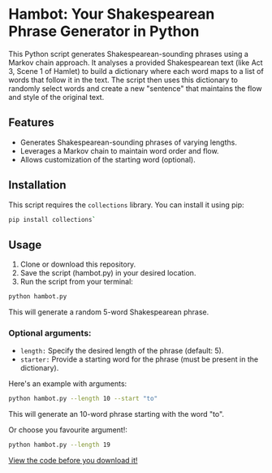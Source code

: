 
# Hambot: Your Shakespearean Phrase Generator in Python

This Python script generates Shakespearean-sounding phrases using a Markov chain approach. It analyses a provided Shakespearean text (like Act 3, Scene 1 of Hamlet) to build a dictionary where each word maps to a list of words that follow it in the text. The script then uses this dictionary to randomly select words and create a new "sentence" that maintains the flow and style of the original text.

## Features

* Generates Shakespearean-sounding phrases of varying lengths.
* Leverages a Markov chain to maintain word order and flow.
* Allows customization of the starting word (optional).

## Installation

This script requires the `collections` library. You can install it using pip:

```bash
pip install collections`

```
## Usage
1. Clone or download this repository.
2. Save the script (hambot.py) in your desired location.
3. Run the script from your terminal:

```bash
python hambot.py
```
This will generate a random 5-word Shakespearean phrase.

### Optional arguments:

- ```length:``` Specify the desired length of the phrase (default: 5).
- ```starter:``` Provide a starting word for the phrase (must be present in the dictionary).

Here's an example with arguments:

```bash
python hambot.py --length 10 --start "to"
```

This will generate an 10-word phrase starting with the word "to".

Or choose you favourite argument!:

```bash
python hambot.py --length 19
```

[View the code before you download it!](https://github.com/E-Aghegho/Hambot/blob/main/hambot.ipynb)
